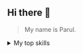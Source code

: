## Hi there 👋

> My name is Parul.



<details>
  <summary>My top skills</summary>
  

| Rank |    Top Skills    |
|-----:|------------------|
|     1|       HTML       |
|     2|       CSS        |
|     3|    JAVASCRIPT    |
|     4|      PYTHON      |
|     5| MACHINE LEARNING |

</details>


<!--
**ParulYadav01/ParulYadav01** is a ✨ _special_ ✨ repository because its `README.md` (this file) appears on your GitHub profile.

Here are some ideas to get you started:

- 🔭 I’m currently working on ...
- 🌱 I’m currently learning ...
- 👯 I’m looking to collaborate on ...
- 🤔 I’m looking for help with ...
- 💬 Ask me about ...
- 📫 How to reach me: ...
- 😄 Pronouns: ...
- ⚡ Fun fact: ...
-->
